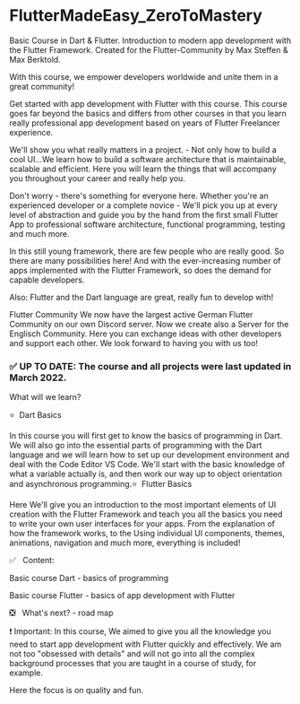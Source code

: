 # FlutterMadeEasy_ZeroToMastery
Basic Course in Dart &amp; Flutter. Introduction to modern app development with the Flutter Framework.
Created for the Flutter-Community by Max Steffen & Max Berktold.

With this course, we empower developers worldwide and unite them in a great community!

Get started with app development with Flutter with this course. This course goes far beyond the basics and differs from other courses in that you learn really professional app development based on years of Flutter Freelancer experience.

We'll show you what really matters in a project. - Not only how to build a cool UI...We learn how to build a software architecture that is maintainable, scalable and efficient. Here you will learn the things that will accompany you throughout your career and really help you.

Don't worry - there's something for everyone here. Whether you're an experienced developer or a complete novice - We'll pick you up at every level of abstraction and guide you by the hand from the first small Flutter App to professional software architecture, functional programming, testing and much more.

In this still young framework, there are few people who are really good. So there are many possibilities here! And with the ever-increasing number of apps implemented with the Flutter Framework, so does the demand for capable developers.

Also: Flutter and the Dart language are great, really fun to develop with!

Flutter Community We now have the largest active German Flutter Community on our own Discord server. Now we create also a Server for the Englisch Community. Here you can exchange ideas with other developers and support each other. We look forward to having you with us too!

### ✅  UP TO DATE: The course and all projects were last updated in March 2022.

What will we learn?

⭐️  Dart Basics

In this course you will first get to know the basics of programming in Dart. We will also go into the essential parts of programming with the Dart language and we will learn how to set up our development environment and deal with the Code Editor VS Code. We'll start with the basic knowledge of what a variable actually is, and then work our way up to object orientation and asynchronous programming.⭐️  Flutter Basics

Here We'll give you an introduction to the most important elements of UI creation with the Flutter Framework and teach you all the basics you need to write your own user interfaces for your apps. From the explanation of how the framework works, to the Using individual UI components, themes, animations, navigation and much more, everything is included!

✅   Content:

Basic course Dart - basics of programming

Basic course Flutter - basics of app development with Flutter

❎   What's next? - road map

❗️ Important: In this course, We aimed to give you all the knowledge you need to start app development with Flutter quickly and effectively. We am not too "obsessed with details" and will not go into all the complex background processes that you are taught in a course of study, for example.

Here the focus is on quality and fun.
